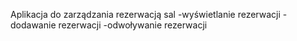 Aplikacja do zarządzania rezerwacją sal
-wyświetlanie rezerwacji
-dodawanie rezerwacji
-odwoływanie rezerwacji
